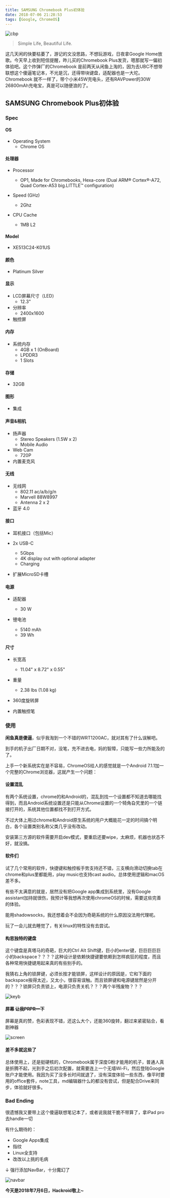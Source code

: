 ```yaml
---
title: SAMSUNG Chromebook Plus初体验
date: 2018-07-06 21:28:53
tags: [Google, ChromeOS]
---
```

![cbp](https://s7d2.scene7.com/is/image/SamsungUS/Chromebook-Plus-1-New?$default-jpg$)

> Simple Life, Beautiful Life.

这几天闲的快要枯萎了，游记的文没思路，不想玩游戏，日夜拿Google Home放歌。今天早上收到短信提醒，昨儿买的Chromebook Plus发货，嗯那就写一偏初体验吧。这个炸弹厂的Chromebook 是前两天从闲鱼上淘的，因为去UBC不想带联想这个傻逼笔记本，不光是沉，还得带块键盘，适配器也是一大坨。Chromebook 就不一样了，带个小米45W充电头，还有RAVPower的30W 26800mAh充电宝，真是可以随便浪的了。



## SAMSUNG Chromebook Plus初体验



### Spec

#### OS

* Operating System
  * Chrome OS

#### 处理器

* Processor
  * OP1, Made for Chromebooks, Hexa-core (Dual ARM® Cortex®-A72, Quad Cortex-A53 big.LITTLE™ configuration)

* Speed (GHz)
  * 2Ghz

* CPU Cache

  * 1MB L2

#### Model

* XE513C24-K01US

#### 颜色

* Platinum Silver

#### 显示

* LCD屏幕尺寸（LED）
  * 12.3"
* 分辨率
  * 2400x1600
* 触控屏

#### 内存

* 系统内存
  * 4GB x 1 (OnBoard)
  * LPDDR3
  * 1 Slots

#### 存储

* 32GB


#### 图形

* 集成

#### 声音&相机

* 扬声器
  * Stereo Speakers (1.5W x 2)
  * Mobile Audio
* Web Cam
  * 720P
* 内置麦克风

#### 无线

* 无线网
  * 802.11 ac/a/b/g/n
  * Marvell 88W8997
  * Antenna 2 x 2
* 蓝牙 4.0

#### 接口

* 耳机接口（包括Mic）
* 2x USB-C

  * 5Gbps
  * 4K display out with optional adapter
  * Charging
* 扩展MicroSD卡槽

#### 电源

* 适配器

  * 30 W

* 锂电池

  * 5140 mAh
  * 39 Wh

#### 尺寸

* 长宽高
  * 11.04" x 8.72" x 0.55"

* 重量
  * 2.38 lbs (1.08 kg)

* 360度旋转屏

* 内置触控笔



### 使用

**闲鱼真是傻逼**，似乎我淘到一个不错的WRT1200AC，就对其有了什么误解吧。

到手的机子出厂日期不对，没笔，充不进去电，妈的智障，只能写一些力所能及的了。

上手一个新系统实在是不容易，ChromeOS给人的感觉就是一个Android 7.1.1加一个完整的Chrome浏览器，这就产生一个问题：

#### 设置混乱

有两个系统设置，chrome的和Android的，混乱到找一个设置都不知道去哪能找得到，而且Android系统设置还是只能从Chrome设置的一个犄角旮旯里的一个链接打开的，系统其他位置都找不到打开方式。

不过大体上用过chrome和Android原生系统的用户大概能花一定的时间搞个明白，各个设置类别名称父类几乎没有改动。

安装第三方源的软件需要开启dev模式，要重启还要wipe，太麻烦，机器也状态不好，就没搞。

#### 软件们

试了几个常用的软件，快捷键和触控板手势支持还不错，三支横向滑动切换tab在chrome和plus里都能用，play music也支持cast audio。总体使用逻辑和macOS差不多。

有些不太满意的就是，居然没有把Google app集成到系统里，没有Google assistant加持就很伤，我预计等我想再次使用chromeOS的时候，需要这些完善的体验。

能用shadowsocks，我还想着会不会因为奇葩系统的什么原因没法用代理呢。

玩了一会儿就去睡觉了，有关linux的特性没有去尝试。

#### 构思独特的键盘

这个键盘是真塔马的奇葩，巨大的Ctrl Alt Shift键，巨小的enter键，巨巨巨巨巨小的backspace？？？？这种设计是依赖快捷键要依赖到怎样疯狂的程度，而且各种常用快捷键用起来真的有些别手的。

我猜右上角的锁屏键，必须长按才能锁屏，这样设计的原因是，它和下面的backspace挨得太近，又太小，很容易误触。而且锁屏键和电源键居然是分开的？？？锁屏只负责锁上，电源只负责关机？？？两个半残废物？？？

![keyb](https://i.loli.net/2018/07/06/5b3f634dcefd4.jpg)

#### 屏幕 ~~让我PRPR一下~~

屏幕是真的赞，色彩表现不错，还这么大个，还能360旋转，翻过来紧密贴合，看剧神器

![screen](https://s7d2.scene7.com/is/image/SamsungUS/Chromebook-Plus-3-New?$default-jpg$)

#### 差不多就这些了

总体使用上，还是挺硬核的，Chromebook属于深度G粉才能用的机子，普通人真是折腾不起，光到手之后初次配置，就需要连上一个无墙Wi-Fi，然后登陆Google账户才能使用。我因为买了没多长时间就退了，没有深度体验一些东西，像平时要用的office套件，note工具，md编辑器什么的都没有尝试，但是配合Drive来同步，体验就好很多。



### Bad Ending

很遗憾我又要带上这个傻逼联想笔记本了，或者说我就干脆不带算了，拿iPad pro去handle一切

有什么期待的：

* Google Apps集成
* 指纹
* Linux全支持
* 改改以上挑的毛病

↓ 强行添加NavBar，十分魔幻了

![navbar](https://i.loli.net/2018/07/06/5b3f6cb514ca8.png)



**今天是2018年7月6日，Hackroid敬上~**


